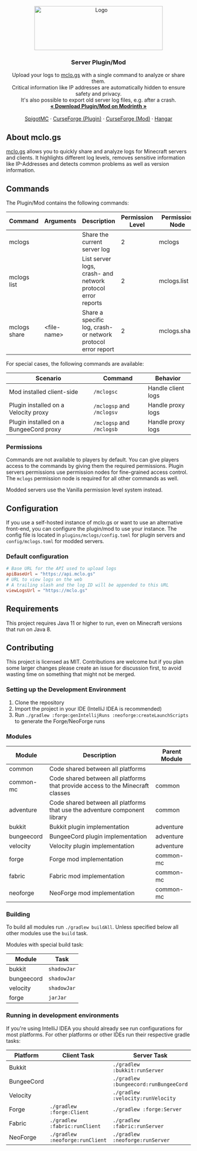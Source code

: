 <div align="center">
    <a href="https://mclo.gs">
        <img src="https://mclo.gs/img/logo.png" alt="Logo" width="350" height="120">
    </a>
    <h3>Server Plugin/Mod</h3>
    <p>
        Upload your logs to <a href="https://mclo.gs" target="_blank">mclo.gs</a> with a single command to analyze or share them.
        <br />
        Critical information like IP addresses are automatically hidden to ensure safety and privacy.
        <br />
        It's also possible to export old server log files, e.g. after a crash.
        <br />
        <a href="https://modrinth.com/plugin/mclogs" target="_blank"><strong>« Download Plugin/Mod on Modrinth »</strong></a>
        <br />
        <br />
        <a href="https://www.spigotmc.org/resources/mclo-gs.47502/" target="_blank">SpigotMC</a>
        ·
        <a href="https://www.curseforge.com/minecraft/bukkit-plugins/mclo-gs" target="_blank">CurseForge (Plugin)</a>
        ·
        <a href="https://www.curseforge.com/minecraft/mc-mods/mclo-gs" target="_blank">CurseForge (Mod)</a>
        ·
        <a href="https://hangar.papermc.io/Aternos/mclogs" target="_blank">Hangar</a>
    </p>
</div>


## About mclo.gs

<a href="https://mclo.gs" target="_blank">mclo.gs</a> allows you to quickly share and analyze logs for Minecraft servers and clients. It highlights different log levels, removes sensitive information like IP-Addresses and detects common problems as well as version information.

## Commands

The Plugin/Mod contains the following commands:

| Command      | Arguments     | Description                                                   | Permission Level | Permission Node |
|--------------|---------------|---------------------------------------------------------------|------------------|-----------------|
| mclogs       |               | Share the current server log                                  | 2                | mclogs          |
| mclogs list  |               | List server logs, crash- and network protocol error reports   | 2                | mclogs.list     |
| mclogs share | \<file-name\> | Share a specific log, crash- or network protocol error report | 2                | mclogs.share    |

For special cases, the following commands are available:

| Scenario                               | Command                   | Behavior           |
|----------------------------------------|---------------------------|--------------------|
| Mod installed client-side              | `/mclogsc`                | Handle client logs |
| Plugin installed on a Velocity proxy   | `/mclogsp` and `/mclogsv` | Handle proxy logs  |
| Plugin installed on a BungeeCord proxy | `/mclogsp` and `/mclogsb` | Handle proxy logs  |

### Permissions

Commands are not available to players by default. You can give players access to the commands by giving them the 
required permissions. Plugin servers permissions use permission nodes for fine-grained access control. The `mclogs`
permission node is required for all other commands as well.

Modded servers use the Vanilla permission level system instead.

## Configuration
If you use a self-hosted instance of mclo.gs or want to use an alternative front-end, you can configure the plugin/mod to use your instance.
The config file is located in `plugins/mclogs/config.toml` for plugin servers and `config/mclogs.toml` for modded servers.

### Default configuration
```toml
# Base URL for the API used to upload logs
apiBaseUrl = "https://api.mclo.gs"
# URL to view logs on the web
# A trailing slash and the log ID will be appended to this URL
viewLogsUrl = "https://mclo.gs"
```

## Requirements
This project requires Java 11 or higher to run, even on Minecraft versions that run on Java 8.

## Contributing
This project is licensed as MIT. Contributions are welcome but if you plan some larger changes please
create an issue for discussion first, to avoid wasting time on something that might not be merged.

### Setting up the Development Environment
1. Clone the repository
2. Import the project in your IDE (IntelliJ IDEA is recommended)
3. Run `./gradlew :forge:genIntellijRuns :neoforge:createLaunchScripts` to generate the Forge/NeoForge runs

### Modules

| Module     | Description                                                                    | Parent Module |
|------------|--------------------------------------------------------------------------------|---------------|
| common     | Code shared between all platforms                                              |               |
| common-mc  | Code shared between all platforms that provide access to the Minecraft classes | common        |
| adventure  | Code shared between all platforms that use the adventure component library     | common        |
| bukkit     | Bukkit plugin implementation                                                   | adventure     |
| bungeecord | BungeeCord plugin implementation                                               | adventure     |
| velocity   | Velocity plugin implementation                                                 | adventure     |
| forge      | Forge mod implementation                                                       | common-mc     |
| fabric     | Fabric mod implementation                                                      | common-mc     |
| neoforge   | NeoForge mod implementation                                                    | common-mc     |

### Building
To build all modules run `./gradlew buildAll`. Unless specified below all other modules use the `build` task.

Modules with special build task:

| Module     | Task        |
|------------|-------------|
| bukkit     | `shadowJar` |
| bungeecord | `shadowJar` |
| velocity   | `shadowJar` |
| forge      | `jarJar`    |

### Running in development environments
If you're using IntelliJ IDEA you should already see run configurations for most platforms.
For other platforms or other IDEs run their respective gradle tasks:

| Platform   | Client Task                     | Server Task                           |
|------------|---------------------------------|---------------------------------------|
| Bukkit     |                                 | `./gradlew :bukkit:runServer`         |
| BungeeCord |                                 | `./gradlew :bungeecord:runBungeeCord` |
| Velocity   |                                 | `./gradlew :velocity:runVelocity`     |
| Forge      | `./gradlew :forge:Client`       | `./gradlew :forge:Server`             |
| Fabric     | `./gradlew :fabric:runClient`   | `./gradlew :fabric:runServer`         |
| NeoForge   | `./gradlew :neoforge:runClient` | `./gradlew :neoforge:runServer`       |
